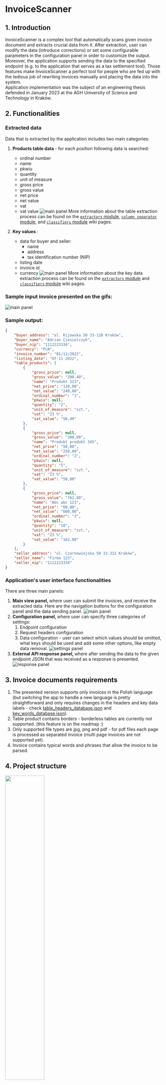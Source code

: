 # InvoiceScanner

## 1. Introduction
InvoiceScanner is a complex tool that automatically scans given invoice document and extracts crucial data from it. After extraction, user can modify the data (introduce corrections) or set some configurable parameters in the configuration panel in order to customize the output. Moreover, the application supports sending the data to the specified endpoint (e.g. to the application that serves as a tax settlement tool). Those features make InvoiceScanner a perfect tool for people who are fed up with the tedious job of rewriting invoices manually and placing the data into the system. <br>
Application implementation was the subject of an engineering thesis defended in January 2023 at the AGH University of Science and Technology in Kraków.

## 2. Functionalities
### Extracted data
Data that is extracted by the application includes two main categories:
1. <b> Products table data </b> - for each position following data is searched:
    * ordinal number
    * name
    * pkwiu
    * quantity
    * unit of measure
    * gross price
    * gross value
    * net price
    * net value
    * vat
    * vat value
![main panel](https://github.com/AdrianC2000/InvoiceScannerApp/blob/main/docs_images/table_data_extraction.gif) <be>
More information about the table extraction process can be found on the [```extractors``` module](https://github.com/AdrianC2000/InvoiceScannerApp/wiki/Extractors-module), [```column separator``` module](https://github.com/AdrianC2000/InvoiceScannerApp/wiki/Column-seperator-module), and [```classifiers``` module](https://github.com/AdrianC2000/InvoiceScannerApp/wiki/Classifiers-module) wiki pages. 

2. <b> Key values </b>:
    * data for buyer and seller:
      * name
      * address
      * tax identification number (NIP)
    * listing date
    * invoice id
    * currency
![main panel](https://github.com/AdrianC2000/InvoiceScannerApp/blob/main/docs_images/key_data_extraction.gif) <be>
More information about the key data extraction process can be found on the [```extractors``` module](https://github.com/AdrianC2000/InvoiceScannerApp/wiki/Extractors-module) and [```classifiers``` module](https://github.com/AdrianC2000/InvoiceScannerApp/wiki/Classifiers-module) wiki pages. 

### Sample input invoice presented on the gifs:
![main panel](https://github.com/AdrianC2000/InvoiceScannerApp/blob/main/docs_images/test_invoice.png)

### Sample output:
```json
{
    "buyer_address": "al. Kijowska 50 33-120 Kraków",
    "buyer_name": "Adrian Ciesielczyk",
    "buyer_nip": "1112223334",
    "currency": "PLN",
    "invoice_number": "01/11/2022",
    "listing_date": "07-11-2022",
    "table_products": [
        {
            "gross_price": null,
            "gross_value": "290,40",
            "name": "Produkt 123",
            "net_price": "120,00",
            "net_value": "240,00",
            "ordinal_number": "1",
            "pkwiu": null,
            "quantity": "2",
            "unit_of_measure": "szt.",
            "vat": "23 %",
            "vat_value": "50,40"
        },
        {
            "gross_price": null,
            "gross_value": "300,00",
            "name": "Produkt produkt 345",
            "net_price": "50,00",
            "net_value": "250,00",
            "ordinal_number": "2",
            "pkwiu": null,
            "quantity": "5",
            "unit_of_measure": "szt.",
            "vat": "23 %",
            "vat_value": "50,00"
        },
        {
            "gross_price": null,
            "gross_value": "762,00",
            "name": "Abc abc 123",
            "net_price": "60,00",
            "net_value": "600,00",
            "ordinal_number": "3",
            "pkwiu": null,
            "quantity": "10",
            "unit_of_measure": "szt.",
            "vat": "23 %",
            "vat_value": "162,00"
        }
    ],
    "seller_address": "ul. Czarnowiejska 50 33-312 Kraków",
    "seller_name": "Firma 123",
    "seller_nip": "1112223334"
}
```

### Application's user interface functionalities
There are three main panels:
1. <b> Main view panel, </b> where user can submit the invoices, and receive the extracted data. Here are the navigation buttons for the configuration panel and the data sending panel.
![main panel](https://github.com/AdrianC2000/InvoiceScannerApp/blob/main/docs_images/main_panel.png) <br>
3. <b> Configuration panel, </b> where user can specify three categories of settings:
   1. Endpoint configuration
   2. Request headers configuration 
   3. Data configuration - user can select which values should be omitted, what keys should be used and add some other options, like empty data removal.
![settings panel](https://github.com/AdrianC2000/InvoiceScannerApp/blob/main/docs_images/settings_panel.png) <br>
4. <b> External API response panel, </b> where after sending the data to the given endpoint JSON that was received as a response is presented.
![response panel](https://github.com/AdrianC2000/InvoiceScannerApp/blob/main/docs_images/response_panel.png)

## 3. Invoice documents requirements
1. The presented version supports only invoices in the Polish language (but switching the app to handle a new language is pretty straightforward and only requires changes in the headers and key data labels - check [table_headers_database.json](https://github.com/AdrianC2000/InvoiceScannerApp/blob/main/classifiers/headers_classifier/table_headers_database.json) and [key_words_database.json](https://github.com/AdrianC2000/InvoiceScannerApp/blob/main/classifiers/block_classifier/key_words_database.json)). 
2. Table product contains borders - borderless tables are currently not supported. (this feature is on the roadmap :)
3. Only supported file types are jpg, png and pdf - for pdf files each page is processed as separated invoice (multi page invoices are not supported yet). 
4. Invoice contains typical words and phrases that allow the invoice to be parsed.

## 4. Project structure
<img src="https://github.com/AdrianC2000/InvoiceScannerApp/blob/main/docs_images/application_structure.png"  width="50%" height="50%"> <br> <br>
### Backend
Implemented with Python 3.9 and libraries such as:
* open-cv
* numpy
* pillow
* Levenshtein
* Google Cloud Vision OCR

### API
Implemented with Flask, serves as a communication point between the backend and UI. 

### Frontend
Implemented with electron.js and react frameworks, so that the application can run as a desktop app. 

## 5. Tests
Tests are available [here](https://github.com/AdrianC2000/InvoiceScannerApp/blob/main/tests/) - put some of your invoices in the ```tests/invoice_parsing_end_to_end_tests/app_testing_set/``` and run tests from the ```invoices_parsing_tests.py``` file. 
Tests output will be available in the ```tests/invoice_parsing_end_to_end_tests/outputs/invoice_output_set``` and ```tests/invoice_parsing_end_to_end_tests/outputs```

For more information about the project and its implementation check [projects wiki](https://github.com/AdrianC2000/InvoiceScannerApp/wiki)

## 6. Future work
Most important features that are researched:
* Borderless products table processing 
* New languages handling
* Multi page invoices support
* Additional panel letting user fast verification of the extracted data

The application is still under development - more features and functionalities to come!
